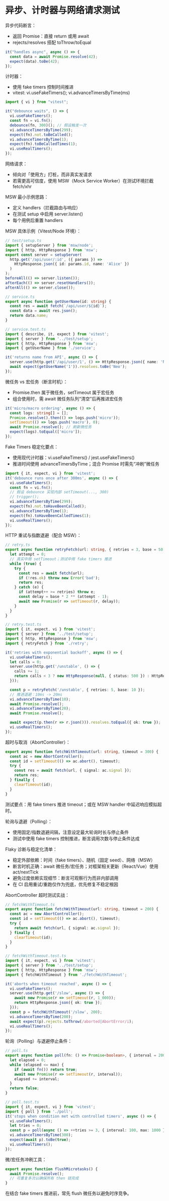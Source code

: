 # 异步、计时器与网络请求测试

异步代码断言：
- 返回 Promise：直接 return 或用 await
- rejects/resolves 搭配 toThrow/toEqual

```ts
it("handles async", async () => {
  const data = await Promise.resolve(42);
  expect(data).toBe(42);
});
```

计时器：
- 使用 fake timers 控制时间推进
- vitest: vi.useFakeTimers(); vi.advanceTimersByTime(ms)

```ts
import { vi } from "vitest";

it("debounce waits", () => {
  vi.useFakeTimers();
  const fn = vi.fn();
  debounce(fn, 300)(); // 假设触发一次
  vi.advanceTimersByTime(299);
  expect(fn).not.toBeCalled();
  vi.advanceTimersByTime(1);
  expect(fn).toBeCalledTimes(1);
  vi.useRealTimers();
});
```

网络请求：
- 倾向对「使用方」打桩，而非真实发请求
- 若需更高可信度，使用 MSW（Mock Service Worker）在测试环境拦截 fetch/xhr

MSW 最小示例思路：
- 定义 handlers（拦截路由与响应）
- 在测试 setup 中启用 server.listen()
- 每个用例后重置 handlers

MSW 具体示例（Vitest/Node 环境）：
```ts
// test/setup.ts
import { setupServer } from 'msw/node';
import { http, HttpResponse } from 'msw';
export const server = setupServer(
  http.get('/api/user/:id', ({ params }) =>
    HttpResponse.json({ id: params.id, name: 'Alice' })
  )
);
beforeAll(() => server.listen());
afterEach(() => server.resetHandlers());
afterAll(() => server.close());
```
```ts
// service.ts
export async function getUserName(id: string) {
  const res = await fetch(`/api/user/${id}`);
  const data = await res.json();
  return data.name;
}
```
```ts
// service.test.ts
import { describe, it, expect } from 'vitest';
import { server } from '../test/setup';
import { http, HttpResponse } from 'msw';
import { getUserName } from './service';

it('returns name from API', async () => {
  server.use(http.get('/api/user/1', () => HttpResponse.json({ name: 'Neo' })));
  await expect(getUserName('1')).resolves.toBe('Neo');
});
```

微任务 vs 宏任务（断言时机）：
- Promise.then 属于微任务，setTimeout 属于宏任务
- 组合使用时，需 await 微任务队列“清空”后再推进宏任务
```ts
it('micro/macro ordering', async () => {
  const logs: string[] = [];
  Promise.resolve().then(() => logs.push('micro'));
  setTimeout(() => logs.push('macro'), 0);
  await Promise.resolve(); // 刷新微任务
  expect(logs).toEqual(['micro']);
});
```

Fake Timers 稳定化要点：
- 使用现代计时器：vi.useFakeTimers() / jest.useFakeTimers()
- 推进时间使用 advanceTimersByTime；混合 Promise 时需先“冲刷”微任务
```ts
import { it, expect, vi } from 'vitest';
it('debounce runs once after 300ms', async () => {
  vi.useFakeTimers();
  const fn = vi.fn();
  // 假设 debounce 实现内部 setTimeout(..., 300)
  // trigger();
  vi.advanceTimersByTime(299);
  expect(fn).not.toHaveBeenCalled();
  vi.advanceTimersByTime(1);
  expect(fn).toHaveBeenCalledTimes(1);
  vi.useRealTimers();
});
```

HTTP 重试与指数退避（配合 MSW）：
```ts
// retry.ts
export async function retryFetch(url: string, { retries = 3, base = 50 } = {}) {
  let attempt = 0;
  // 真实中用 setTimeout；测试中用 fake timers 推进
  while (true) {
    try {
      const res = await fetch(url);
      if (!res.ok) throw new Error('bad');
      return res;
    } catch (e) {
      if (attempt++ >= retries) throw e;
      const delay = base * 2 ** (attempt - 1);
      await new Promise(r => setTimeout(r, delay));
    }
  }
}
```
```ts
// retry.test.ts
import { it, expect, vi } from 'vitest';
import { server } from '../test/setup';
import { http, HttpResponse } from 'msw';
import { retryFetch } from './retry';

it('retries with exponential backoff', async () => {
  vi.useFakeTimers();
  let calls = 0;
  server.use(http.get('/unstable', () => {
    calls += 1;
    return calls < 3 ? new HttpResponse(null, { status: 500 }) : HttpResponse.json({ ok: true });
  }));

  const p = retryFetch('/unstable', { retries: 5, base: 10 });
  // 推进退避：10ms -> 20ms
  vi.advanceTimersByTime(10);
  await Promise.resolve();
  vi.advanceTimersByTime(20);
  await Promise.resolve();

  await expect(p.then(r => r.json())).resolves.toEqual({ ok: true });
  vi.useRealTimers();
});
```

超时与取消（AbortController）：
```ts
export async function fetchWithTimeout(url: string, timeout = 300) {
  const ac = new AbortController();
  const id = setTimeout(() => ac.abort(), timeout);
  try {
    const res = await fetch(url, { signal: ac.signal });
    return res;
  } finally {
    clearTimeout(id);
  }
}
```
测试要点：用 fake timers 推进 timeout；或在 MSW handler 中延迟响应模拟超时。

轮询与退避（Polling）：
- 使用固定/指数退避间隔，注意设定最大轮询时长与停止条件
- 测试中使用 fake timers 控制推进，断言调用次数与停止条件达成

Flaky 诊断与稳定化清单：
- 稳定外部依赖：时间（fake timers）、随机（固定 seed）、网络（MSW）
- 断言时机正确：await 微任务/宏任务；对框架相关更新（React/Vue）使用 act/nextTick
- 避免过度依赖实现细节：断言可观察行为而非内部调用
- 在 CI 启用重试/重跑仅作为兜底，优先修复不稳定根因

AbortController 超时测试实战：
```ts
// fetchWithTimeout.ts
export async function fetchWithTimeout(url: string, timeout = 200) {
  const ac = new AbortController();
  const id = setTimeout(() => ac.abort(), timeout);
  try {
    return await fetch(url, { signal: ac.signal });
  } finally {
    clearTimeout(id);
  }
}
```
```ts
// fetchWithTimeout.test.ts
import { it, expect, vi } from 'vitest';
import { server } from '../test/setup';
import { http, HttpResponse } from 'msw';
import { fetchWithTimeout } from './fetchWithTimeout';

it('aborts when timeout reached', async () => {
  vi.useFakeTimers();
  server.use(http.get('/slow', async () => {
    await new Promise(r => setTimeout(r, 1_000));
    return HttpResponse.json({ ok: true });
  }));
  const p = fetchWithTimeout('/slow', 200);
  vi.advanceTimersByTime(200);
  await expect(p).rejects.toThrow(/aborted|AbortError/i);
  vi.useRealTimers();
});
```

轮询（Polling）与退避停止条件：
```ts
// poll.ts
export async function poll(fn: () => Promise<boolean>, { interval = 200, max = 2000 } = {}) {
  let elapsed = 0;
  while (elapsed <= max) {
    if (await fn()) return true;
    await new Promise(r => setTimeout(r, interval));
    elapsed += interval;
  }
  return false;
}
```
```ts
// poll.test.ts
import { it, expect, vi } from 'vitest';
import { poll } from './poll';
it('stops when condition met with controlled timers', async () => {
  vi.useFakeTimers();
  let tries = 0;
  const p = poll(async () => ++tries >= 3, { interval: 100, max: 1000 });
  vi.advanceTimersByTime(300);
  expect(await p).toBe(true);
  vi.useRealTimers();
});
```

微/宏任务冲刷工具：
```ts
export async function flushMicrotasks() {
  await Promise.resolve();
  // 可重复多次以确保所有 then 链完成
}
```
在结合 fake timers 推进前，常先 flush 微任务以避免时序竞争。